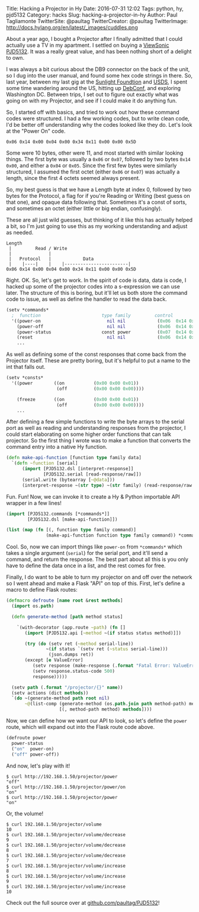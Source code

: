 Title: Hacking a Projector in Hy
Date: 2016-07-31 12:02
Tags: python, hy, pjd5132
Category: hacks
Slug: hacking-a-projector-in-hy
Author: Paul Tagliamonte
TwitterSite: @paultag
TwitterCreator: @paultag
TwitterImage: http://docs.hylang.org/en/latest/_images/cuddles.png

About a year ago, I bought a Projector after I finally admitted that I could
actually use a TV in my apartment. I settled on buying a
[ViewSonic PJD5132](http://ap.viewsonic.com/il/products/projectors/PJD5132.php).
It was a really great value, and has been nothing short of a delight to own.

I was always a bit curious about the DB9 connector on the back of the unit,
so I dug into the user manual, and found some hex code strings in there. So,
last year, between my last gig at the
[Sunlight Foundtion](https://sunlightfoundation.com/) and
[USDS](https://www.usds.gov/), I spent some time wandering around the US,
hitting up [DebConf](https://debconf15.debconf.org/), and exploring Washington
DC. Between trips, I set out to figure out exactly what was going on with my
Projector, and see if I could make it do anything fun.

So, I started off with basics, and tried to work out how these command codes
were structured. I had a few working codes, but to write clean code, I'd be
better off understanding why the codes looked like they do. Let's look at
the "Power On" code.

`0x06 0x14 0x00 0x04 0x00 0x34 0x11 0x00 0x00 0x5D`

Some were 10 bytes, other were 11, and most started with similar looking
things. The first byte was usually a `0x06` or `0x07`, followed by two
bytes `0x14 0x00`, and either a `0x04` or `0x05`. Since the first few bytes
were similarly structured, I assumed the first octet (either `0x06` or `0x07`)
was actually a length, since the first 4 octets seemed always present.

So, my best guess is that we have a Length byte at index 0, followed by
two bytes for the Protocol, a flag for if you're Reading or Writing (best
guess on that one), and opaque data following that. Sometimes it's a const
of sorts, and sometimes an octet (either little or big endian, confusingly).

<aside class="left">
  These are all just wild guesses, but thinking of it like this has actually
  helped a bit, so I'm just going to use this as my working understanding
  and adjust as needed.
</aside>

```
Length
 |         Read / Write
 |              |
 |   Protocol   |            Data
 |    |----|    |    |------------------------|
0x06 0x14 0x00 0x04 0x00 0x34 0x11 0x00 0x00 0x5D
```

Right. OK. So, let's get to work. In the spirit of code is data, data is code,
I hacked up some of the projector codes into a s-expression we can use later.
The structure of this is boring, but it'll let us both store the command
code to issue, as well as define the handler to read the data back.

```clojure
(setv *commands*
  ;  function                       type family         control
  '((power-on                         nil nil            (0x06  0x14 0x00  0x04  0x00 0x34 0x11 0x00 0x00 0x5D))
    (power-off                        nil nil            (0x06  0x14 0x00  0x04  0x00 0x34 0x11 0x01 0x00 0x5E))
    (power-status                   const power          (0x07  0x14 0x00  0x05  0x00 0x34 0x00 0x00 0x11 0x00 0x5E))
    (reset                            nil nil            (0x06  0x14 0x00  0x04  0x00 0x34 0x11 0x02 0x00 0x5F))
    ...
```

As well as defining some of the const responses that come back from the
Projector itself. These are pretty boring, but it's helpful to put a
name to the int that falls out.

```clojure
(setv *consts*
  '((power        ((on           (0x00 0x00 0x01))
                   (off          (0x00 0x00 0x00))))

    (freeze       ((on           (0x00 0x00 0x01))
                   (off          (0x00 0x00 0x00))))
	...
```

After defining a few simple functions to write the byte arrays to the serial
port as well as reading and understanding responses from the projector, I could
start elaborating on some higher order functions that can talk projector. So
the first thing I wrote was to make a function that converts the command
entry into a native Hy function.

```clojure
(defn make-api-function [function type family data]
  `(defn ~function [serial]
      (import [PJD5132.dsl [interpret-response]]
              [PJD5132.serial [read-response/raw]])
      (serial.write (bytearray [~@data]))
      (interpret-response ~(str type) ~(str family) (read-response/raw serial))))
```

Fun. Fun! Now, we can invoke it to create a Hy & Python importable API wrapper
in a few lines!

```clojure
(import [PJD5132.commands [*commands*]]
        [PJD5132.dsl [make-api-function]])

(list (map (fn [(, function type family command)]
               (make-api-function function type family command)) *commands*)))
```

Cool. So, now we can import things like `power-on` from `*commands*` which
takes a single argument (`serial`) for the serial port, and it'll send a
command, and return the response. The best part about all this is you only
have to define the data once in a list, and the rest comes for free.

Finally, I do want to be able to turn my projector on and off over the network
so I went ahead and make a Flask "API" on top of this. First, let's define
a macro to define Flask routes:

```clojure
(defmacro defroute [name root &rest methods]
  (import os.path)

  (defn generate-method [path method status]

    `(with-decorator (app.route ~path) (fn []
       (import [PJD5132.api [~method ~(if status status method)]])

       (try (do (setv ret (~method serial-line))
               ~(if status `(setv ret (~status serial-line)))
                (json.dumps ret))
       (except [e ValueError]
          (setv response (make-response (.format "Fatal Error: ValueError: {}" (str e))))
          (setv response.status-code 500)
          response)))))

  (setv path (.format "/projector/{}" name))
  (setv actions (dict methods))
  `(do ~(generate-method path root nil)
       ~@(list-comp (generate-method (os.path.join path method-path) method root)
                    [(, method-path method) methods])))
```

Now, we can define how we want our API to look, so let's define the `power`
route, which will expand out into the Flask route code above.

```clojure
(defroute power
  power-status
  ("on"  power-on)
  ("off" power-off))
```

And now, let's play with it!

```
$ curl http://192.168.1.50/projector/power
"off"
$ curl http://192.168.1.50/projector/power/on
"on"
$ curl http://192.168.1.50/projector/power
"on"
```

Or, the volume!

```
$ curl 192.168.1.50/projector/volume
10
$ curl 192.168.1.50/projector/volume/decrease
9
$ curl 192.168.1.50/projector/volume/decrease
8
$ curl 192.168.1.50/projector/volume/decrease
7
$ curl 192.168.1.50/projector/volume/increase
8
$ curl 192.168.1.50/projector/volume/increase
9
$ curl 192.168.1.50/projector/volume/increase
10
```

Check out the full source over at [github.com/paultag/PJD5132](https://github.com/paultag/PJD5132/)!

